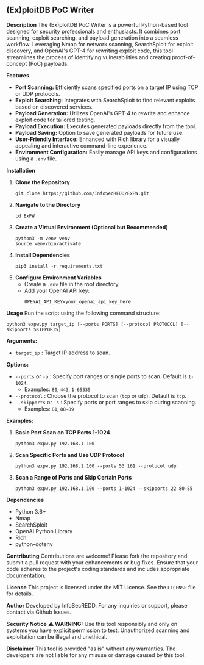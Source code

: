

## **(Ex)ploitDB PoC Writer**

**Description**
The (Ex)ploitDB PoC Writer is a powerful Python-based tool designed for security professionals and enthusiasts. It combines port scanning, exploit searching, and payload generation into a seamless workflow. Leveraging Nmap for network scanning, SearchSploit for exploit discovery, and OpenAI's GPT-4 for rewriting exploit code, this tool streamlines the process of identifying vulnerabilities and creating proof-of-concept (PoC) payloads.

**Features**
- **Port Scanning:** Efficiently scans specified ports on a target IP using TCP or UDP protocols.
- **Exploit Searching:** Integrates with SearchSploit to find relevant exploits based on discovered services.
- **Payload Generation:** Utilizes OpenAI's GPT-4 to rewrite and enhance exploit code for tailored testing.
- **Payload Execution:** Executes generated payloads directly from the tool.
- **Payload Saving:** Option to save generated payloads for future use.
- **User-Friendly Interface:** Enhanced with Rich library for a visually appealing and interactive command-line experience.
- **Environment Configuration:** Easily manage API keys and configurations using a `.env` file.

**Installation**
1. **Clone the Repository**
   ```
   git clone https://github.com/InfoSecREDD/ExPW.git
   ```
2. **Navigate to the Directory**
   ```
   cd ExPW
   ```
3. **Create a Virtual Environment (Optional but Recommended)**
   ```
   python3 -m venv venv
   source venv/bin/activate
   ```
4. **Install Dependencies**
   ```
   pip3 install -r requirements.txt
   ```
5. **Configure Environment Variables**
   - Create a `.env` file in the root directory.
   - Add your OpenAI API key:
     ```
     OPENAI_API_KEY=your_openai_api_key_here
     ```

**Usage**
Run the script using the following command structure:
```
python3 expw.py target_ip [--ports PORTS] [--protocol PROTOCOL] [--skipports SKIPPORTS]
```

**Arguments:**
- `target_ip` : Target IP address to scan.

**Options:**
- `--ports` or `-p` : Specify port ranges or single ports to scan. Default is `1-1024`.
  - Examples: `80`, `443`, `1-65535`
- `--protocol` : Choose the protocol to scan (`tcp` or `udp`). Default is `tcp`.
- `--skipports` or `-s` : Specify ports or port ranges to skip during scanning.
  - Examples: `81`, `88-89`

**Examples:**
1. **Basic Port Scan on TCP Ports 1-1024**
   ```
   python3 expw.py 192.168.1.100
   ```
2. **Scan Specific Ports and Use UDP Protocol**
   ```
   python3 expw.py 192.168.1.100 --ports 53 161 --protocol udp
   ```
3. **Scan a Range of Ports and Skip Certain Ports**
   ```
   python3 expw.py 192.168.1.100 --ports 1-1024 --skipports 22 80-85
   ```

**Dependencies**
- Python 3.6+
- Nmap
- SearchSploit
- OpenAI Python Library
- Rich
- python-dotenv

**Contributing**
Contributions are welcome! Please fork the repository and submit a pull request with your enhancements or bug fixes. Ensure that your code adheres to the project's coding standards and includes appropriate documentation.

**License**
This project is licensed under the MIT License. See the `LICENSE` file for details.

**Author**
Developed by InfoSecREDD. For any inquiries or support, please contact via Github Issues.

**Security Notice**
**⚠️ WARNING:** Use this tool responsibly and only on systems you have explicit permission to test. Unauthorized scanning and exploitation can be illegal and unethical.

**Disclaimer**
This tool is provided "as is" without any warranties. The developers are not liable for any misuse or damage caused by this tool.
